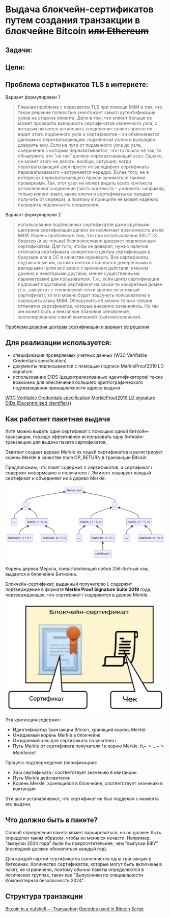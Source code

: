 
# Выдача блокчейн-сертификатов путем создания транзакции в блокчейне Bitcoin ~~или Ethereum~~

## Задачи:

## Цели:

## Проблема сертификатов TLS в интернете:
Вариант формулировки 1
> Главная проблема с перехватом TLS при помощи MitM в том, что такое решение полностью уничтожает смысл аутентификации узлов на стороне клиента. Дело в том, что клиент больше не может проверять валидность сертификатов оконечного узла, с которым пытается установить соединение: клиент просто не видит этого подлинного узла и сертификатов – он обменивается данными с перехватывающим, подменным узлом и вынужден доверять ему. Если на пути от подменного узла до узла, соединение с которым перехватывается, что-то пошло не так, то обнаружить это “не так” должен перехватывающий узел. Однако, он может этого не делать: вообще, ситуация, когда перехватывающий узел просто не валидирует сертификаты перехватываемого – встречается нередко. Более того, не в интересах перехватывающего прокси заниматься такими проверками. Так, этот узел не может видеть всего контекста установления соединения (часть контекста – у клиента: например, только клиент знает, какие ключи и сертификаты он ожидает получить от сервера), а поэтому в принципе не может надёжно проверить подлинность соединения.

Вариант формулировки 2
> использование подписанных сертификатов даже крупными центрами сертификации далеко не исключает возможность атаки MitM. Корень проблемы в том, что при использовании SSL/TLS браузер (и не только) безпрекословно доверяет подписанным сертификатам. Для того, чтобы он доверял, нужно наличие отпечатка сертификата конкретного центра сертификации в браузере или в ОС в качестве корневого. Все сертификаты, подписанные им, автоматически становятся доверенными и валидными (если всё верно с временем действия, именем домена и некоторыми другими, менее существенными параметрами) для пользователя. Т.е., если центр сертификации подпишет подставной сертификат на какой-то конкретный домен (т.е., выпустит с технической точки зрения легитимный сертификат), то его можно будет подсунуть пользователю и совершить атаку MitM. Обнаружить её можно только сверив отпечатки сертификатов, которые внезапно изменились. Но так же может быть и внезапное плановое обновление, запланированное самой компанией (сайтом/сервисом).

[Проблема доверия центрам сертификации и вариант её решения](https://www.linux.org.ru/forum/security/9591765)

## Для реализации используется:
- спецификация проверяемых учетных данных (W3C Verifiable Credentials specification)
- документы подписываются с помощью подписи MerkleProof2019 LD signature
- использование DIDS (децентрализованных идентификаторов) также возможно для обеспечения большего криптографического подтверждения принадлежности адреса выдачи

[W3C Verifiable Credentials specification](https://www.w3.org/TR/vc-data-model/)
[MerkleProof2019 LD signature](https://w3c-ccg.github.io/lds-merkle-proof-2019/)
[DIDs (Decentralized Identifiers)](https://www.w3.org/TR/did-core/)


## Как работает пакетная выдача

Хотя можно выдать один сертификат с помощью одной биткойн-транзакции, гораздо эффективнее использовать одну биткойн-транзакцию для выдачи пакета сертификатов.

Эмитент создает дерево Merkle из хэшей сертификатов и регистрирует корень Merkle в качестве поля OP_RETURN в транзакции Bitcoin.

Предположим, что пакет содержит $n$ сертификатов, а сертификат $i$ содержит информацию о получателе $i$. Эмитент хэширует каждый сертификат и объединяет их в дерево Merkle:

![merkle root](<merkle root.png>)

Корень дерева Меркла, представляющий собой 256-битный хэш, выдается в блокчейне Биткоина.

Блокчейн-сертификат, выданный получателю $i$, содержит подтверждение в формате **Merkle Proof Signature Suite 2019** года, подтверждающее, что сертификат $i$ содержится в дереве Merkle.

![alt text](image.png)

Эта квитанция содержит:

- Идентификатор транзакции Bitcoin, хранящий корень Merkle
- Ожидаемый корень Merkle в блокчейне
- Ожидаемый хэш для сертификата получателя $i$
- Путь Merkle от сертификата получателя $i$ к корню Merkle. $h_i -> ... -> Merkle root$

Процесс подтвержедения (верификации):

- Хэш сертификата $i$ соответствует значению в квитанции
- Путь Merkle действителен
- Корень Merkle, хранящийся в блокчейне, соответствует значению в квитанции

Эти шаги устанавливают, что сертификат не был подделан с момента его выдачи.

## Что должно быть в пакете?

Способ определения пакета может варьироваться, но он должен быть определен таким образом, чтобы он менялся нечасто. Например, "выпуски 2024 года" были бы предпочтительнее, чем "выпуски БФУ" (последний должен обновляться каждый год).

Для каждой партии сертификатов выполняется одна транзакция в биткоинах. Количество сертификатов, которые могут быть включены в пакет, не ограничено, поэтому обычно пакеты определяются в логических группах, таких как "Выпускники по специальности Компьютерная безопасность 2024".

## Структура транзакции

[Bitcoin in a nutshell — Transaction](https://habr.com/ru/articles/319860/)
[Opcodes used in Bitcoin Script](https://wiki.bitcoinsv.io/index.php/Opcodes_used_in_Bitcoin_Script)
